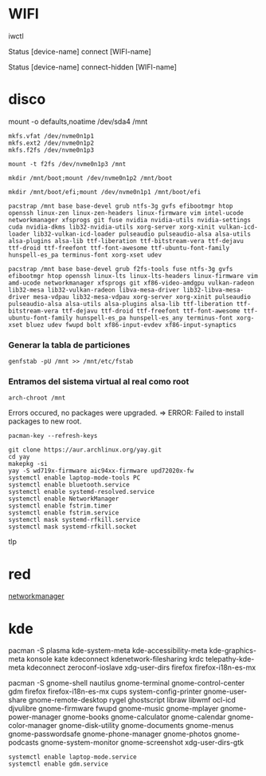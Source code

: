 # WIFI

iwctl

Status [device-name] connect [WIFI-name]

Status [device-name] connect-hidden [WIFI-name]



# disco

mount -o defaults,noatime /dev/sda4 /mnt



```
mkfs.vfat /dev/nvme0n1p1
mkfs.ext2 /dev/nvme0n1p2
mkfs.f2fs /dev/nvme0n1p3
```



```
mount -t f2fs /dev/nvme0n1p3 /mnt
```

```
mkdir /mnt/boot;mount /dev/nvme0n1p2 /mnt/boot
```

```
mkdir /mnt/boot/efi;mount /dev/nvme0n1p1 /mnt/boot/efi
```



```
pacstrap /mnt base base-devel grub ntfs-3g gvfs efibootmgr htop openssh linux-zen linux-zen-headers linux-firmware vim intel-ucode networkmanager xfsprogs git fuse nvidia nvidia-utils nvidia-settings cuda nvidia-dkms lib32-nvidia-utils xorg-server xorg-xinit vulkan-icd-loader lib32-vulkan-icd-loader pulseaudio pulseaudio-alsa alsa-utils alsa-plugins alsa-lib ttf-liberation ttf-bitstream-vera ttf-dejavu ttf-droid ttf-freefont ttf-font-awesome ttf-ubuntu-font-family hunspell-es_pa terminus-font xorg-xset udev
```

```
pacstrap /mnt base base-devel grub f2fs-tools fuse ntfs-3g gvfs efibootmgr htop openssh linux-lts linux-lts-headers linux-firmware vim amd-ucode networkmanager xfsprogs git xf86-video-amdgpu vulkan-radeon lib32-mesa lib32-vulkan-radeon libva-mesa-driver lib32-libva-mesa-driver mesa-vdpau lib32-mesa-vdpau xorg-server xorg-xinit pulseaudio pulseaudio-alsa alsa-utils alsa-plugins alsa-lib ttf-liberation ttf-bitstream-vera ttf-dejavu ttf-droid ttf-freefont ttf-font-awesome ttf-ubuntu-font-family hunspell-es_pa hunspell-es_any terminus-font xorg-xset bluez udev fwupd bolt xf86-input-evdev xf86-input-synaptics
```

### Generar la tabla de particiones

```
genfstab -pU /mnt >> /mnt/etc/fstab
```

### Entramos del sistema virtual al real como root

```
arch-chroot /mnt

```


Errors occured, no packages were upgraded. 
⇒ ERROR: Failed to install packages to new root.
```
pacman-key --refresh-keys
```

```
git clone https://aur.archlinux.org/yay.git
cd yay
makepkg -si
yay -S wd719x-firmware aic94xx-firmware upd72020x-fw 
systemctl enable laptop-mode-tools PC
systemctl enable bluetooth.service
systemctl enable systemd-resolved.service
systemctl enable NetworkManager
systemctl enable fstrim.timer
systemctl enable fstrim.service
systemctl mask systemd-rfkill.service
systemctl mask systemd-rfkill.socket
```



tlp

# red

[networkmanager](https://www.archlinux.org/packages/?name=networkmanager)



# kde

pacman -S plasma kde-system-meta kde-accessibility-meta kde-graphics-meta konsole kate kdeconnect kdenetwork-filesharing krdc telepathy-kde-meta kdeconnect zeroconf-ioslave xdg-user-dirs firefox firefox-i18n-es-mx 



pacman -S gnome-shell nautilus gnome-terminal gnome-control-center gdm firefox firefox-i18n-es-mx cups system-config-printer gnome-user-share gnome-remote-desktop rygel ghostscript libraw libwmf ocl-icd djvulibre gnome-firmware fwupd gnome-music gnome-mplayer gnome-power-manager gnome-books gnome-calculator gnome-calendar gnome-color-manager gnome-disk-utility gnome-documents gnome-menus gnome-passwordsafe gnome-phone-manager gnome-photos gnome-podcasts gnome-system-monitor gnome-screenshot xdg-user-dirs-gtk



```
systemctl enable laptop-mode.service
systemctl enable gdm.service
```
